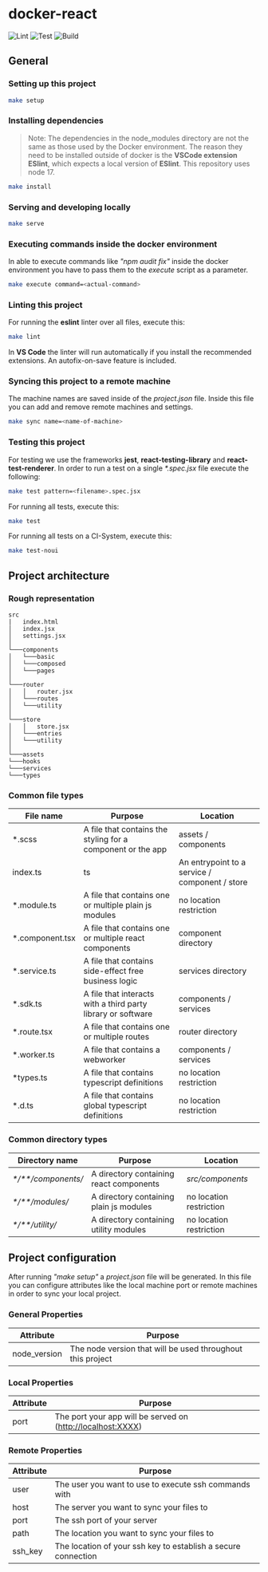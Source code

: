 # docker-react

![Lint](https://github.com/bevenio/docker-react/actions/workflows/nodejs_lint.yml/badge.svg?event=push)
![Test](https://github.com/bevenio/docker-react/actions/workflows/nodejs_test.yml/badge.svg?event=push)
![Build](https://github.com/bevenio/docker-react/actions/workflows/nodejs_build.yml/badge.svg?event=push)

## General

### Setting up this project

```zsh
make setup
```

### Installing dependencies

> Note: The dependencies in the node_modules directory are not the same as those used by the Docker environment. The reason they need to be installed outside of docker is the **VSCode extension ESlint**, which expects a local version of **ESlint**. This repository uses node 17.

```zsh
make install
```

### Serving and developing locally

```zsh
make serve
```

### Executing commands inside the docker environment

In able to execute commands like _"npm audit fix"_ inside the docker environment you have to pass them to the _execute_ script as a parameter.

```zsh
make execute command=<actual-command>
```

### Linting this project

For running the **eslint** linter over all files, execute this:

```zsh
make lint
```

In **VS Code** the linter will run automatically if you install the recommended extensions. An autofix-on-save feature is included.

### Syncing this project to a remote machine

The machine names are saved inside of the _project.json_ file. Inside this file you can add and remove remote machines and settings.

```zsh
make sync name=<name-of-machine>
```

### Testing this project

For testing we use the frameworks **jest**, **react-testing-library** and **react-test-renderer**.
In order to run a test on a single _\*.spec.jsx_ file execute the following:

```zsh
make test pattern=<filename>.spec.jsx
```

For running all tests, execute this:

```zsh
make test
```

For running all tests on a CI-System, execute this:

```zsh
make test-noui
```

## Project architecture

### Rough representation

```dir
src
|   index.html
│   index.jsx
│   settings.jsx
│
└───components
│   └───basic
│   └───composed
│   └───pages
│
└───router
│   │   router.jsx
│   └───routes
│   └───utility
│
└───store
│   │   store.jsx
│   └───entries
│   └───utility
│
└───assets
└───hooks
└───services
└───types
```

### Common file types

| File name        | Purpose                                                      | Location                                       |
| ---------------- | ------------------------------------------------------------ | ---------------------------------------------- |
| \*.scss          | A file that contains the styling for a component or the app  | assets / components                            |
| index.ts         | ts                                                           | An entrypoint to a service / component / store |
| \*.module.ts     | A file that contains one or multiple plain js modules        | no location restriction                        |
| \*.component.tsx | A file that contains one or multiple react components        | component directory                            |
| \*.service.ts    | A file that contains side-effect free business logic         | services directory                             |
| \*.sdk.ts        | A file that interacts with a third party library or software | components / services                          |
| \*.route.tsx     | A file that contains one or multiple routes                  | router directory                               |
| \*.worker.ts     | A file that contains a webworker                             | components / services                          |
| \*types.ts       | A file that contains typescript definitions                  | no location restriction                        |
| \*.d.ts          | A file that contains global typescript definitions           | no location restriction                        |

### Common directory types

| Directory name        | Purpose                                 | Location                |
| --------------------- | --------------------------------------- | ----------------------- |
| _\*/\*\*/components/_ | A directory containing react components | _src/components_        |
| _\*/\*\*/modules/_    | A directory containing plain js modules | no location restriction |
| _\*/\*\*/utility/_    | A directory containing utility modules  | no location restriction |

## Project configuration

After running _"make setup"_ a _project.json_ file will be generated. In this file you can configure attributes like the local machine port or remote machines in order to sync your local project.

### General Properties

| Attribute    | Purpose                                                    |
| ------------ | ---------------------------------------------------------- |
| node_version | The node version that will be used throughout this project |

### Local Properties

| Attribute | Purpose                                                       |
| --------- | ------------------------------------------------------------- |
| port      | The port your app will be served on (<http://localhost:XXXX>) |

### Remote Properties

| Attribute | Purpose                                                       |
| --------- | ------------------------------------------------------------- |
| user      | The user you want to use to execute ssh commands with         |
| host      | The server you want to sync your files to                     |
| port      | The ssh port of your server                                   |
| path      | The location you want to sync your files to                   |
| ssh_key   | The location of your ssh key to establish a secure connection |
